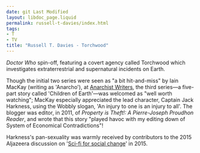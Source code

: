 ```yaml
---
date: git Last Modified
layout: libdoc_page.liquid
permalink: russell-t-davies/index.html
tags:
- T
- TV
title: "Russell T. Davies - Torchwood"
---
```


_Doctor Who_ spin-off, featuring a covert agency  called Torchwood which investigates extraterrestrial and supernatural incidents  on Earth.

Though the initial two series were seen as "a bit  hit-and-miss" by Iain MacKay (writing as 'Anarcho'), at <a href="http://anarchism.pageabode.com/anarcho/captain-jack-gets-all-wobbly"> Anarchist Writers</a>, the third series—a five-part story called 'Children of  Earth'—was welcomed as "well worth watching"; MacKay especially appreciated the  lead character, Captain Jack Harkness, using the Wobbly slogan, 'An injury to  one is an injury to all'. The blogger was editor, in 2011, of _Property is Theft!: A Pierre-Joseph Proudhon Reader_,  and wrote that this story "played havoc with my editing down of System of  Economical Contradictions"!

Harkness's pan-sexuality was warmly received by  contributors to the 2015 Aljazeera discussion on '<a href="http://www.stream.aljazeera.com/story/201512101712-0025112">Sci-fi  for social change</a>' in 2015.